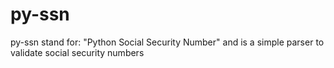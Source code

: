 py-ssn
======

py-ssn stand for: "Python Social Security Number" and is a simple parser to validate social security numbers
